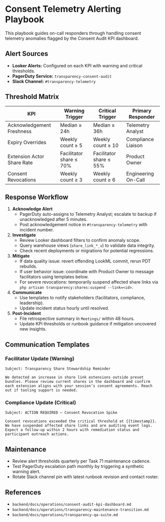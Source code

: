 # Consent Telemetry Alerting Playbook

This playbook guides on-call responders through handling consent telemetry anomalies flagged by the Consent Audit KPI dashboard.

## Alert Sources
- **Looker Alerts:** Configured on each KPI with warning and critical thresholds.
- **PagerDuty Service:** `transparency-consent-audit`
- **Slack Channel:** `#transparency-telemetry`

## Threshold Matrix
| KPI | Warning Trigger | Critical Trigger | Primary Responder |
|-----|-----------------|------------------|-------------------|
| Acknowledgement Freshness | Median ≥ 24h | Median ≥ 36h | Telemetry Analyst |
| Expiry Overrides | Weekly count ≥ 5 | Weekly count ≥ 10 | Compliance Liaison |
| Extension Actor Share Rate | Facilitator share ≤ 70% | Facilitator share ≤ 55% | Product Owner |
| Consent Revocations | Weekly count ≥ 3 | Weekly count ≥ 6 | Engineering On-Call |

## Response Workflow
1. **Acknowledge Alert**
   - PagerDuty auto-assigns to Telemetry Analyst; escalate to backup if unacknowledged after 5 minutes.
   - Post acknowledgement notice in `#transparency-telemetry` with incident number.
2. **Investigate**
   - Review Looker dashboard filters to confirm anomaly scope.
   - Query warehouse views (`share_link_*_v`) to validate data integrity.
   - Check recent deployments or migrations for potential regressions.
3. **Mitigate**
   - If data quality issue: revert offending LookML commit, rerun PDT rebuilds.
   - If user behavior issue: coordinate with Product Owner to message facilitators using templates below.
   - For severe revocations: temporarily suspend affected share links via `php artisan transparency:shares:suspend --link=<id>`.
4. **Communicate**
   - Use templates to notify stakeholders (facilitators, compliance, leadership).
   - Update incident status hourly until resolved.
5. **Post-Incident**
   - File retrospective summary in `Meetings/` within 48 hours.
   - Update KPI thresholds or runbook guidance if mitigation uncovered new insights.

## Communication Templates
### Facilitator Update (Warning)
```
Subject: Transparency Share Stewardship Reminder

We detected an increase in share link extensions outside preset bundles. Please review current shares in the dashboard and confirm each extension aligns with your session’s consent agreements. Reach out if tooling support is needed.
```

### Compliance Update (Critical)
```
Subject: ACTION REQUIRED – Consent Revocation Spike

Consent revocations exceeded the critical threshold at {{timestamp}}. We have suspended affected share links and are auditing event logs. Expect a follow-up within 2 hours with remediation status and participant outreach actions.
```

## Maintenance
- Review alert thresholds quarterly per Task 71 maintenance cadence.
- Test PagerDuty escalation path monthly by triggering a synthetic warning alert.
- Rotate Slack channel pin with latest runbook revision and contact roster.

## References
- `backend/docs/operations/consent-audit-kpi-dashboard.md`
- `backend/docs/operations/transparency-maintenance-transition.md`
- `backend/docs/operations/transparency-qa-suite.md`
